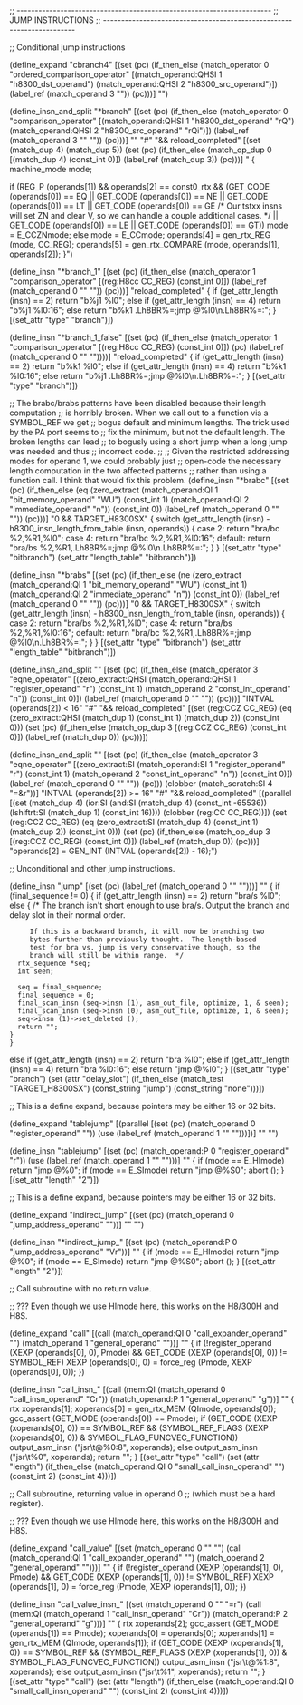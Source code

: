 ;; ----------------------------------------------------------------------
;; JUMP INSTRUCTIONS
;; ----------------------------------------------------------------------

;; Conditional jump instructions

(define_expand "cbranch<mode>4"
  [(set (pc)
	(if_then_else (match_operator 0 "ordered_comparison_operator"
		        [(match_operand:QHSI 1 "h8300_dst_operand")
			 (match_operand:QHSI 2 "h8300_src_operand")])
		      (label_ref (match_operand 3 ""))
		      (pc)))]
  "")

(define_insn_and_split "*branch"
  [(set (pc)
	(if_then_else (match_operator 0 "comparison_operator"
		       [(match_operand:QHSI 1 "h8300_dst_operand" "rQ")
			(match_operand:QHSI 2 "h8300_src_operand" "rQi")])
		      (label_ref (match_operand 3 "" ""))
		      (pc)))]
  ""
  "#"
  "&& reload_completed"
  [(set (match_dup 4)
	(match_dup 5))
   (set (pc)
	(if_then_else (match_op_dup 0
		       [(match_dup 4) (const_int 0)])
		      (label_ref (match_dup 3)) (pc)))]
  "
{
  machine_mode mode;

  if (REG_P (operands[1])
      && operands[2] == const0_rtx
      && (GET_CODE (operands[0]) == EQ
	  || GET_CODE (operands[0]) == NE
	  || GET_CODE (operands[0]) == LT
	  || GET_CODE (operands[0]) == GE
	  /* Our tstxx insns will set ZN and clear V, so we can handle
	     a couple additional cases.  */
	  || GET_CODE (operands[0]) == LE
	  || GET_CODE (operands[0]) == GT))
    mode = E_CCZNmode;
  else
    mode = E_CCmode;
  operands[4] = gen_rtx_REG (mode, CC_REG);
  operands[5] = gen_rtx_COMPARE (mode, operands[1], operands[2]);
}")

(define_insn "*branch_1"
  [(set (pc)
	(if_then_else (match_operator 1 "comparison_operator"
		       [(reg:H8cc CC_REG) (const_int 0)])
		      (label_ref (match_operand 0 "" ""))
		      (pc)))]
  "reload_completed"
{
  if (get_attr_length (insn) == 2)
    return "b%j1	%l0";
  else if (get_attr_length (insn) == 4)
    return "b%j1	%l0:16";
  else
    return "b%k1	.Lh8BR%=\;jmp	@%l0\\n.Lh8BR%=:";
}
 [(set_attr "type" "branch")])


(define_insn "*branch_1_false"
  [(set (pc)
	(if_then_else (match_operator 1 "comparison_operator"
		       [(reg:H8cc CC_REG) (const_int 0)])
		      (pc)
		      (label_ref (match_operand 0 "" ""))))]
  "reload_completed"
{
  if (get_attr_length (insn) == 2)
    return "b%k1	%l0";
  else if (get_attr_length (insn) == 4)
    return "b%k1	%l0:16";
  else
    return "b%j1	.Lh8BR%=\;jmp	@%l0\\n.Lh8BR%=:";
}
 [(set_attr "type" "branch")])

;; The brabc/brabs patterns have been disabled because their length computation
;; is horribly broken.  When we call out to a function via a SYMBOL_REF we get
;; bogus default and minimum lengths.  The trick used by the PA port seems to
;; fix the minimum, but not the default length.  The broken lengths can lead
;; to bogusly using a short jump when a long jump was needed and thus
;; incorrect code.
;;
;; Given the restricted addressing modes for operand 1, we could probably just
;; open-code the necessary length computation in the two affected patterns
;; rather than using a function call.  I think that would fix this problem.
(define_insn "*brabc"
  [(set (pc)
	(if_then_else (eq (zero_extract (match_operand:QI 1 "bit_memory_operand" "WU")
					(const_int 1)
					(match_operand:QI 2 "immediate_operand" "n"))
			  (const_int 0))
		      (label_ref (match_operand 0 "" ""))
		      (pc)))]
  "0 && TARGET_H8300SX"
{
  switch (get_attr_length (insn)
	  - h8300_insn_length_from_table (insn, operands))
    {
    case 2:
      return "bra/bc	%2,%R1,%l0";
    case 4:
      return "bra/bc	%2,%R1,%l0:16";
    default:
      return "bra/bs	%2,%R1,.Lh8BR%=\;jmp	@%l0\\n.Lh8BR%=:";
    }
}
  [(set_attr "type" "bitbranch")
   (set_attr "length_table" "bitbranch")])

(define_insn "*brabs"
  [(set (pc)
	(if_then_else (ne (zero_extract (match_operand:QI 1 "bit_memory_operand" "WU")
					(const_int 1)
					(match_operand:QI 2 "immediate_operand" "n"))
			  (const_int 0))
		      (label_ref (match_operand 0 "" ""))
		      (pc)))]
  "0 && TARGET_H8300SX"
{
  switch (get_attr_length (insn)
	  - h8300_insn_length_from_table (insn, operands))
    {
    case 2:
      return "bra/bs	%2,%R1,%l0";
    case 4:
      return "bra/bs	%2,%R1,%l0:16";
    default:
      return "bra/bc	%2,%R1,.Lh8BR%=\;jmp	@%l0\\n.Lh8BR%=:";
    }
}
  [(set_attr "type" "bitbranch")
   (set_attr "length_table" "bitbranch")])

(define_insn_and_split ""
  [(set (pc)
	(if_then_else (match_operator 3 "eqne_operator"
			[(zero_extract:QHSI (match_operand:QHSI 1 "register_operand" "r")
					    (const_int 1)
					    (match_operand 2 "const_int_operand" "n"))
			 (const_int 0)])
		      (label_ref (match_operand 0 "" ""))
		      (pc)))]
  "INTVAL (operands[2]) < 16"
  "#"
  "&& reload_completed"
  [(set (reg:CCZ CC_REG)
	(eq (zero_extract:QHSI (match_dup 1) (const_int 1) (match_dup 2))
	    (const_int 0)))
   (set (pc)
	(if_then_else (match_op_dup 3 [(reg:CCZ CC_REG) (const_int 0)])
		      (label_ref (match_dup 0))
		      (pc)))])

(define_insn_and_split ""
  [(set (pc)
	(if_then_else (match_operator 3 "eqne_operator"
			[(zero_extract:SI (match_operand:SI 1 "register_operand" "r")
					  (const_int 1)
					  (match_operand 2 "const_int_operand" "n"))
			 (const_int 0)])
		      (label_ref (match_operand 0 "" ""))
		      (pc)))
   (clobber (match_scratch:SI 4 "=&r"))]
  "INTVAL (operands[2]) >= 16"
  "#"
  "&& reload_completed"
  [(parallel [(set (match_dup 4)
		   (ior:SI (and:SI (match_dup 4) (const_int -65536))
			   (lshiftrt:SI (match_dup 1) (const_int 16))))
	      (clobber (reg:CC CC_REG))])
   (set (reg:CCZ CC_REG)
	(eq (zero_extract:SI (match_dup 4) (const_int 1) (match_dup 2))
	    (const_int 0)))
   (set (pc)
	(if_then_else (match_op_dup 3 [(reg:CCZ CC_REG) (const_int 0)])
		      (label_ref (match_dup 0))
		      (pc)))]
  "operands[2] = GEN_INT (INTVAL (operands[2]) - 16);")

;; Unconditional and other jump instructions.

(define_insn "jump"
  [(set (pc)
	(label_ref (match_operand 0 "" "")))]
  ""
{
  if (final_sequence != 0)
    {
      if (get_attr_length (insn) == 2)
	return "bra/s	%l0";
      else
	{
	  /* The branch isn't short enough to use bra/s.  Output the
	     branch and delay slot in their normal order.

	     If this is a backward branch, it will now be branching two
	     bytes further than previously thought.  The length-based
	     test for bra vs. jump is very conservative though, so the
	     branch will still be within range.  */
	  rtx_sequence *seq;
	  int seen;

	  seq = final_sequence;
	  final_sequence = 0;
	  final_scan_insn (seq->insn (1), asm_out_file, optimize, 1, & seen);
	  final_scan_insn (seq->insn (0), asm_out_file, optimize, 1, & seen);
	  seq->insn (1)->set_deleted ();
	  return "";
	}
    }
  else if (get_attr_length (insn) == 2)
    return "bra	%l0";
  else if (get_attr_length (insn) == 4)
    return "bra	%l0:16";
  else
    return "jmp	@%l0";
}
  [(set_attr "type" "branch")
   (set (attr "delay_slot")
	(if_then_else (match_test "TARGET_H8300SX")
		      (const_string "jump")
		      (const_string "none")))])

;; This is a define expand, because pointers may be either 16 or 32 bits.

(define_expand "tablejump"
  [(parallel [(set (pc) (match_operand 0 "register_operand" ""))
	      (use (label_ref (match_operand 1 "" "")))])]
  ""
  "")

(define_insn "tablejump<mode>"
  [(set (pc) (match_operand:P 0 "register_operand" "r"))
   (use (label_ref (match_operand 1 "" "")))]
  ""
  {
    if (<MODE>mode == E_HImode)
      return "jmp	@%0";
    if (<MODE>mode == E_SImode)
      return "jmp	@%S0";
    abort ();
  }
  [(set_attr "length" "2")])

;; This is a define expand, because pointers may be either 16 or 32 bits.

(define_expand "indirect_jump"
  [(set (pc) (match_operand 0 "jump_address_operand" ""))]
  ""
  "")

(define_insn "*indirect_jump_<mode>"
  [(set (pc) (match_operand:P 0 "jump_address_operand" "Vr"))]
  ""
  {
    if (<MODE>mode == E_HImode)
      return "jmp	@%0";
    if (<MODE>mode == E_SImode)
      return "jmp	@%S0";
    abort ();
  }
  [(set_attr "length" "2")])

;; Call subroutine with no return value.

;; ??? Even though we use HImode here, this works on the H8/300H and H8S.

(define_expand "call"
  [(call (match_operand:QI 0 "call_expander_operand" "")
	 (match_operand 1 "general_operand" ""))]
  ""
  {
    if (!register_operand (XEXP (operands[0], 0), Pmode)
	&& GET_CODE (XEXP (operands[0], 0)) != SYMBOL_REF)
      XEXP (operands[0], 0) = force_reg (Pmode, XEXP (operands[0], 0));
  })

(define_insn "call_insn_<mode>"
  [(call (mem:QI (match_operand 0 "call_insn_operand" "Cr"))
	         (match_operand:P 1 "general_operand" "g"))]
  ""
{
  rtx xoperands[1];
  xoperands[0] = gen_rtx_MEM (QImode, operands[0]);
  gcc_assert (GET_MODE (operands[0]) == Pmode);
  if (GET_CODE (XEXP (xoperands[0], 0)) == SYMBOL_REF
      && (SYMBOL_REF_FLAGS (XEXP (xoperands[0], 0)) & SYMBOL_FLAG_FUNCVEC_FUNCTION))
    output_asm_insn ("jsr\\t@%0:8", xoperands);
  else
    output_asm_insn ("jsr\\t%0", xoperands);
  return "";
}
  [(set_attr "type" "call")
   (set (attr "length")
	(if_then_else (match_operand:QI 0 "small_call_insn_operand" "")
		      (const_int 2)
		      (const_int 4)))])

;; Call subroutine, returning value in operand 0
;; (which must be a hard register).

;; ??? Even though we use HImode here, this works on the H8/300H and H8S.

(define_expand "call_value"
  [(set (match_operand 0 "" "")
	(call (match_operand:QI 1 "call_expander_operand" "")
	      (match_operand 2 "general_operand" "")))]
  ""
  {
    if (!register_operand (XEXP (operands[1], 0), Pmode)
	&& GET_CODE (XEXP (operands[1], 0)) != SYMBOL_REF)
      XEXP (operands[1], 0) = force_reg (Pmode, XEXP (operands[1], 0));
  })

(define_insn "call_value_insn_<mode>"
  [(set (match_operand 0 "" "=r")
	(call (mem:QI (match_operand 1 "call_insn_operand" "Cr"))
		      (match_operand:P 2 "general_operand" "g")))]
  ""
{
  rtx xoperands[2];
  gcc_assert (GET_MODE (operands[1]) == Pmode);
  xoperands[0] = operands[0];
  xoperands[1] = gen_rtx_MEM (QImode, operands[1]);
  if (GET_CODE (XEXP (xoperands[1], 0)) == SYMBOL_REF
      && (SYMBOL_REF_FLAGS (XEXP (xoperands[1], 0)) & SYMBOL_FLAG_FUNCVEC_FUNCTION))
    output_asm_insn ("jsr\\t@%1:8", xoperands);
  else
    output_asm_insn ("jsr\\t%1", xoperands);
  return "";
}
  [(set_attr "type" "call")
   (set (attr "length")
	(if_then_else (match_operand:QI 0 "small_call_insn_operand" "")
		      (const_int 2)
		      (const_int 4)))])

